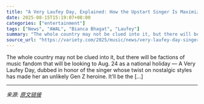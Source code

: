 ```yaml
---
title: "A Very Laufey Day, Explained: How the Upstart Singer Is Maximizing Fan Engagement by Starting Her Own National Holiday (EXCLUSIVE)"
date: 2025-08-15T15:19:07+08:00
categories: ["entertainment"]
tags: ["News", "AWAL", "Bianca Bhagat", "Laufey"]
summary: "The whole country may not be clued into it, but there will be factions of music fandom that will be looking to Aug. 24 as a national holiday — A Very Laufey Day, dubbed in honor of the singer whose tw"
source_url: "https://variety.com/2025/music/news/very-laufey-day-singer-lauvers-1236490399/"
---
```


The whole country may not be clued into it, but there will be factions of music fandom that will be looking to Aug. 24 as a national holiday — A Very Laufey Day, dubbed in honor of the singer whose twist on nostalgic styles has made her an unlikely Gen Z heroine. It&#8217;ll be the [&#8230;]

---

*来源: [原文链接](https://variety.com/2025/music/news/very-laufey-day-singer-lauvers-1236490399/)*
